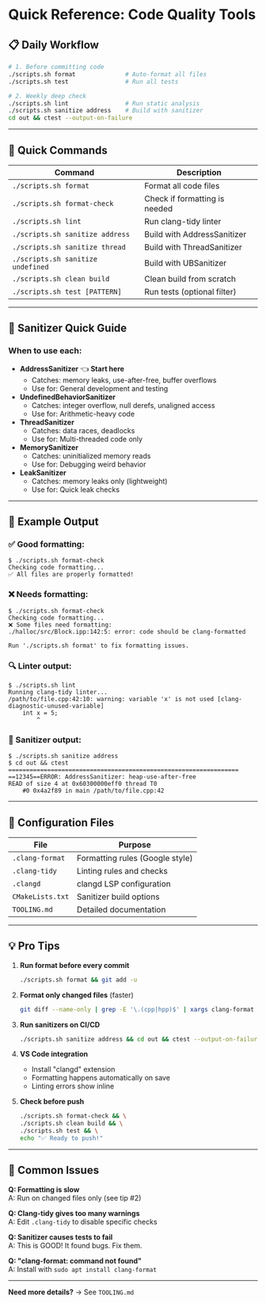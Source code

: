 # Quick Reference: Code Quality Tools

## 📋 **Daily Workflow**

```bash
# 1. Before committing code
./scripts.sh format              # Auto-format all files
./scripts.sh test                # Run all tests

# 2. Weekly deep check
./scripts.sh lint                # Run static analysis
./scripts.sh sanitize address    # Build with sanitizer
cd out && ctest --output-on-failure
```

---

## 🎯 **Quick Commands**

| Command                           | Description                   |
| --------------------------------- | ----------------------------- |
| `./scripts.sh format`             | Format all code files         |
| `./scripts.sh format-check`       | Check if formatting is needed |
| `./scripts.sh lint`               | Run clang-tidy linter         |
| `./scripts.sh sanitize address`   | Build with AddressSanitizer   |
| `./scripts.sh sanitize thread`    | Build with ThreadSanitizer    |
| `./scripts.sh sanitize undefined` | Build with UBSanitizer        |
| `./scripts.sh clean build`        | Clean build from scratch      |
| `./scripts.sh test [PATTERN]`     | Run tests (optional filter)   |

---

## 🐛 **Sanitizer Quick Guide**

### When to use each:

- **AddressSanitizer** 👈 **Start here**
  - Catches: memory leaks, use-after-free, buffer overflows
  - Use for: General development and testing
- **UndefinedBehaviorSanitizer**
  - Catches: integer overflow, null derefs, unaligned access
  - Use for: Arithmetic-heavy code
- **ThreadSanitizer**
  - Catches: data races, deadlocks
  - Use for: Multi-threaded code only
- **MemorySanitizer**
  - Catches: uninitialized memory reads
  - Use for: Debugging weird behavior
- **LeakSanitizer**
  - Catches: memory leaks only (lightweight)
  - Use for: Quick leak checks

---

## 📝 **Example Output**

### ✅ Good formatting:

```
$ ./scripts.sh format-check
Checking code formatting...
✅ All files are properly formatted!
```

### ❌ Needs formatting:

```
$ ./scripts.sh format-check
Checking code formatting...
❌ Some files need formatting:
./halloc/src/Block.ipp:142:5: error: code should be clang-formatted

Run './scripts.sh format' to fix formatting issues.
```

### 🔍 Linter output:

```
$ ./scripts.sh lint
Running clang-tidy linter...
/path/to/file.cpp:42:10: warning: variable 'x' is not used [clang-diagnostic-unused-variable]
    int x = 5;
        ^
```

### 🧪 Sanitizer output:

```
$ ./scripts.sh sanitize address
$ cd out && ctest
=================================================================
==12345==ERROR: AddressSanitizer: heap-use-after-free
READ of size 4 at 0x60300000eff0 thread T0
    #0 0x4a2f89 in main /path/to/file.cpp:42
```

---

## 🔧 **Configuration Files**

| File             | Purpose                         |
| ---------------- | ------------------------------- |
| `.clang-format`  | Formatting rules (Google style) |
| `.clang-tidy`    | Linting rules and checks        |
| `.clangd`        | clangd LSP configuration        |
| `CMakeLists.txt` | Sanitizer build options         |
| `TOOLING.md`     | Detailed documentation          |

---

## 💡 **Pro Tips**

1. **Run format before every commit**

   ```bash
   ./scripts.sh format && git add -u
   ```

2. **Format only changed files** (faster)

   ```bash
   git diff --name-only | grep -E '\.(cpp|hpp)$' | xargs clang-format -i
   ```

3. **Run sanitizers on CI/CD**

   ```bash
   ./scripts.sh sanitize address && cd out && ctest --output-on-failure
   ```

4. **VS Code integration**

   - Install "clangd" extension
   - Formatting happens automatically on save
   - Linting errors show inline

5. **Check before push**
   ```bash
   ./scripts.sh format-check && \
   ./scripts.sh clean build && \
   ./scripts.sh test && \
   echo "✅ Ready to push!"
   ```

---

## 🚨 **Common Issues**

**Q: Formatting is slow**  
A: Run on changed files only (see tip #2)

**Q: Clang-tidy gives too many warnings**  
A: Edit `.clang-tidy` to disable specific checks

**Q: Sanitizer causes tests to fail**  
A: This is GOOD! It found bugs. Fix them.

**Q: "clang-format: command not found"**  
A: Install with `sudo apt install clang-format`

---

**Need more details?** → See `TOOLING.md`
